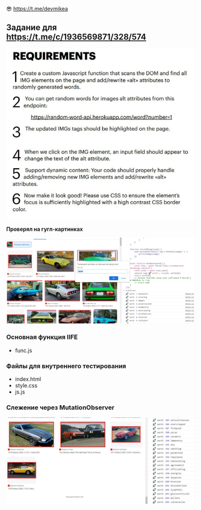 😎 https://t.me/devmikea

## Задание для https://t.me/c/1936569871/328/574

![task](./docs/task.jpg)

**Проверял на гугл-картинках**

![demo](./docs/demo.jpg)

### Основная функция IIFE

- func.js

### Файлы для внутреннего тестирования

- index.html
- style.css
- js.js

### Слежение через MutationObserver

![MutationObserver](./docs/MutationObserver.jpg)

